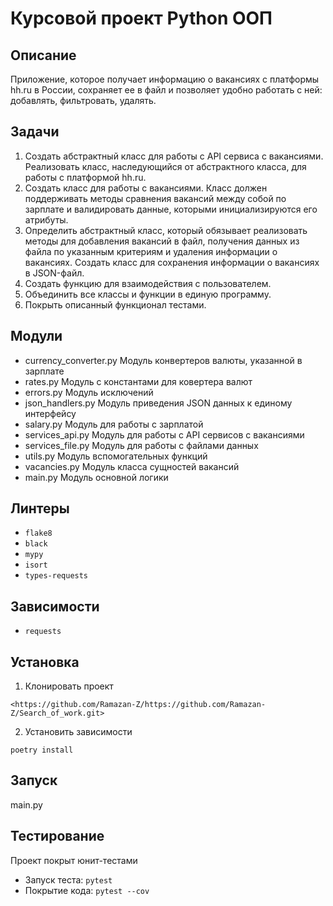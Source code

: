 # Курсовой проект Python ООП
## Описание
Приложение, которое получает информацию о вакансиях с платформы hh.ru в России,
сохраняет ее в файл и позволяет удобно работать с ней: добавлять, фильтровать, удалять.
## Задачи
1. Создать абстрактный класс для работы с API сервиса с вакансиями.
	Реализовать класс, наследующийся от абстрактного класса, для работы с платформой hh.ru.
2. Создать класс для работы с вакансиями. Класс должен поддерживать методы сравнения вакансий
	между собой по зарплате и валидировать данные, которыми инициализируются его атрибуты.
3. Определить абстрактный класс, который обязывает реализовать методы для добавления вакансий в файл,
	получения данных из файла по указанным критериям и удаления информации о вакансиях.
	Создать класс для сохранения информации о вакансиях в JSON-файл.
4. Создать функцию для взаимодействия с пользователем.
5. Объединить все классы и функции в единую программу.
6. Покрыть описанный функционал тестами.
## Модули
* currency_converter.py
	Модуль конвертеров валюты, указанной в зарплате
* rates.py
	Модуль с константами для ковертера валют
* errors.py
	Модуль исключений
* json_handlers.py
	Модуль приведения JSON данных к единому интерфейсу
* salary.py
	Модуль для работы с зарплатой
* services_api.py
	Модуль для работы с API сервисов с вакансиями
* services_file.py
	Модуль для работы с файлами данных
* utils.py
	Модуль вспомогательных функций
* vacancies.py
	Модуль класса сущностей вакансий
* main.py
	Модуль основной логики
## Линтеры
* `flake8`
* `black`
* `mypy`
* `isort`
* `types-requests`
## Зависимости
* `requests`
## Установка
1. Клонировать проект
```
<https://github.com/Ramazan-Z/https://github.com/Ramazan-Z/Search_of_work.git>
```
2. Установить зависимости
```
poetry install
```
## Запуск
main.py
## Тестирование
Проект покрыт юнит-тестами
* Запуск теста: `pytest`
* Покрытие кода: `pytest --cov`
